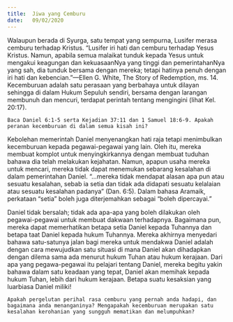 ```yaml
---
title:  Jiwa yang Cemburu
date:   09/02/2020
---
```


Walaupun berada di Syurga, satu tempat yang sempurna, Lusifer merasa cemburu terhadap Kristus. “Lusifer iri hati dan cemburu terhadap Yesus Kristus. Namun, apabila semua malaikat tunduk kepada Yesus untuk mengakui keagungan  dan kekuasaanNya yang tinggi dan pemerintahanNya yang sah, dia tunduk bersama dengan mereka; tetapi hatinya penuh dengan iri hati dan kebencian.”—Ellen G. White, The Story of Redemption, ms. 14. Kecemburuan  adalah satu perasaan yang berbahaya untuk dilayan sehingga di dalam Hukum Sepuluh sendiri, bersama dengan larangan membunuh dan mencuri, terdapat perintah tentang mengingini (lihat Kel. 20:17). 

`Baca Daniel 6:1-5 serta Kejadian 37:11 dan 1 Samuel 18:6-9. Apakah peranan kecemburuan di dalam semua kisah ini?`

Kebolehan memerintah Daniel menyenangkan hati raja tetapi menimbulkan kecemburuan kepada pegawai-pegawai yang lain. Oleh itu, mereka membuat komplot untuk menyingkirkannya dengan membuat tuduhan bahawa dia telah melakukan kejahatan. Namun, apapun usaha mereka untuk mencari, mereka tidak dapat menemukan sebarang kesalahan di dalam pemerintahan Daniel. “…mereka tidak mendapat alasan apa pun atau sesuatu kesalahan, sebab ia setia dan tidak ada didapati sesuatu kelalaian atau sesuatu kesalahan padanya” (Dan. 6:5). Dalam bahasa Aramaik, perkataan “setia” boleh juga diterjemahkan sebagai “boleh dipercayai.”

Daniel tidak bersalah; tidak ada apa-apa yang boleh dilakukan oleh pegawai-pegawai untuk membuat dakwaan terhadapnya. Bagaimana pun, mereka dapat memerhatikan betapa setia Daniel kepada Tuhannya dan betapa taat Daniel kepada hukum Tuhannya. Mereka akhirnya menyedari bahawa satu-satunya jalan bagi mereka untuk mendakwa Daniel adalah dengan cara mewujudkan satu situasi di mana Daniel akan dihadapkan dengan dilema sama ada menurut hukum Tuhan atau hukum kerajaan. Dari apa yang pegawa-pegawai itu pelajari tentang Daniel, mereka begitu yakin bahawa dalam satu keadaan yang tepat, Daniel akan memihak kepada hukum Tuhan, lebih dari hukum kerajaan. Betapa suatu kesaksian yang luarbiasa Daniel miliki!

`Apakah pergelutan perihal rasa cemburu yang pernah anda hadapi, dan bagaimana anda menanganinya? Mengapakah kecemburuan merupakan satu kesalahan kerohanian yang sungguh mematikan dan melumpuhkan?`